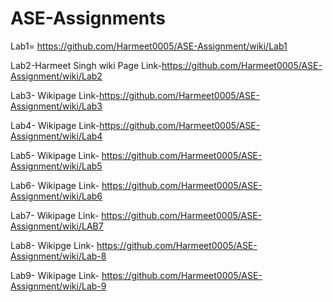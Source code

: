 # ASE-Assignments
Lab1= https://github.com/Harmeet0005/ASE-Assignment/wiki/Lab1

Lab2-Harmeet Singh  wiki Page Link-https://github.com/Harmeet0005/ASE-Assignment/wiki/Lab2


Lab3- Wikipage Link-https://github.com/Harmeet0005/ASE-Assignment/wiki/Lab3

Lab4- Wikipage Link-https://github.com/Harmeet0005/ASE-Assignment/wiki/Lab4

Lab5- Wikipage Link- https://github.com/Harmeet0005/ASE-Assignment/wiki/Lab5

Lab6- Wikipage Link- https://github.com/Harmeet0005/ASE-Assignment/wiki/Lab6

Lab7- Wikipage Link- https://github.com/Harmeet0005/ASE-Assignment/wiki/LAB7

Lab8- Wikipge Link- https://github.com/Harmeet0005/ASE-Assignment/wiki/Lab-8

Lab9- Wikipage Link- https://github.com/Harmeet0005/ASE-Assignment/wiki/Lab-9
